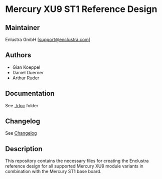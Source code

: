 # Mercury XU9 ST1 Reference Design

## Maintainer

Enlustra GmbH [support@enclustra.com]

## Authors

* Gian Koeppel
* Daniel Duerner
* Arthur Ruder

## Documentation
See [./doc](./doc) folder

## Changelog
See [Changelog](changelog.md)

## Description
This repository contains the necessary files for creating the Enclustra reference design for all supported Mercury XU9 module variants in combination with the Mercury ST1 base board.
